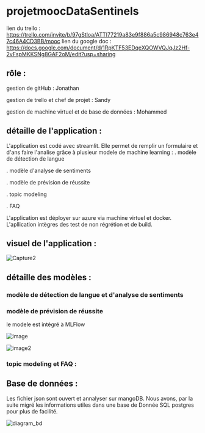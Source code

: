 # projetmoocDataSentinels

lien du trello : https://trello.com/invite/b/97gStloa/ATTI77219a83e9f886a5c986948c763e47c46A4CD3BB/mooc
lien du google doc : https://docs.google.com/document/d/1RpKTF53EDqeXQOWVQJqJz2Hf-2vFspMKKSNg8GAF2oM/edit?usp=sharing

## rôle :
gestion de gitHub : Jonathan

gestion de trello et chef de projet : Sandy

gestion de machine virtuel et de base de données : Mohammed


## détaille de l'application :

L'application est codé avec streamlit. Elle permet de remplir un formulaire et d'ans faire l'analise grâce à plusieur modele de machine learning :
  . modèle de détection de langue
  
  . modèle d'analyse de sentiments
  
  . modèle de  prévision de réussite
  
  . topic modeling
  
  . FAQ
  

  L'application est déployer sur azure via machine virtuel et docker.
  L'apllication intègres des test de non régrétion et de build.

## visuel de l'application :

![Capture2](https://github.com/data-IA-2023/projetmoocDataSentinels/assets/43037380/8579e24d-0b63-44d3-a93d-9696c86faeff)


## détaille des modèles :

### modèle de détection de langue et d'analyse de sentiments

### modèle de  prévision de réussite

le modele est intégré à MLFlow

![image](https://github.com/data-IA-2023/projetmoocDataSentinels/assets/43037380/c44dbd32-ca66-4f5b-9c67-c1e73f7c23c8)

![image2](https://github.com/data-IA-2023/projetmoocDataSentinels/assets/43037380/769db225-d02a-41ad-bb5e-0669572b5952)


### topic modeling et FAQ :

## Base de données :

Les fichier json sont ouvert et annalyser sur mangoDB. Nous avons, par la suite migré les informations utiles dans une base de Donnée SQL postgres pour plus de facilité.

![diagram_bd](https://github.com/data-IA-2023/projetmoocDataSentinels/assets/43037380/0f121aa8-97d1-48b5-aa22-c14624790b90)




